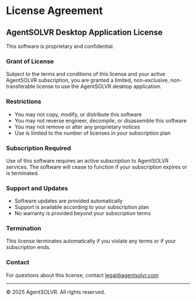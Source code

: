 # License Agreement

## AgentSOLVR Desktop Application License

This software is proprietary and confidential.

### Grant of License
Subject to the terms and conditions of this license and your active AgentSOLVR subscription, you are granted a limited, non-exclusive, non-transferable license to use the AgentSOLVR desktop application.

### Restrictions
- You may not copy, modify, or distribute this software
- You may not reverse engineer, decompile, or disassemble this software
- You may not remove or alter any proprietary notices
- Use is limited to the number of licenses in your subscription plan

### Subscription Required
Use of this software requires an active subscription to AgentSOLVR services. The software will cease to function if your subscription expires or is terminated.

### Support and Updates
- Software updates are provided automatically
- Support is available according to your subscription plan
- No warranty is provided beyond your subscription terms

### Termination
This license terminates automatically if you violate any terms or if your subscription ends.

### Contact
For questions about this license, contact [legal@agentsolvr.com](mailto:legal@agentsolvr.com)

---

© 2025 AgentSOLVR. All rights reserved.